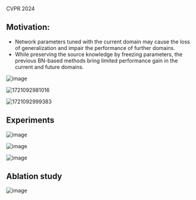CVPR 2024

## Motivation:
- Network parameters tuned with the current domain may cause the loss of generalization and impair the performance of further domains.
- While preserving the source knowledge by freezing parameters, the previous BN-based methods bring limited performance gain in the current and future domains.

![image](https://github.com/user-attachments/assets/ff705d6e-6fd3-4ad9-b98b-086e2a2d5025)

![1721092981016](https://github.com/user-attachments/assets/3cb66232-d8e0-4bda-833f-e7643f851f9f)

![1721092999383](https://github.com/user-attachments/assets/e764b5ef-b499-4190-bb35-bb18b0774103)

## Experiments

![image](https://github.com/user-attachments/assets/0582bfe4-a002-4ae3-aa79-23de5db8e069)

![image](https://github.com/user-attachments/assets/56fd889b-a372-47ca-af48-e7acdadcb064)

![image](https://github.com/user-attachments/assets/7c7c0aae-6ef8-4946-bf3e-0762fecfb546)

## Ablation study
![image](https://github.com/user-attachments/assets/13efb044-2dce-4487-83d2-8312724f3c81)
